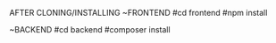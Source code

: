 AFTER CLONING/INSTALLING
~FRONTEND
#cd frontend
#npm install

~BACKEND
#cd backend
#composer install
